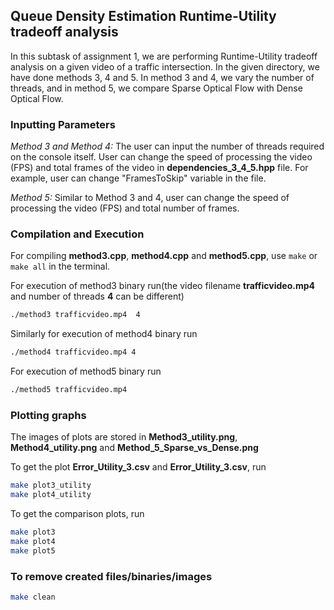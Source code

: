 ## Queue Density Estimation Runtime-Utility tradeoff analysis
In this subtask of assignment 1, we are performing Runtime-Utility tradeoff analysis on a given video of a traffic intersection.
In the given directory, we have done methods 3, 4 and 5. In method 3 and 4, we vary the number of threads, and in method 5, we compare Sparse Optical Flow with Dense Optical Flow.

### Inputting Parameters

_Method 3 and Method 4:_ The user can input the number of threads required on the console itself. User can change the speed of processing the video (FPS) and total frames of the video in **dependencies_3_4_5.hpp** file. For example, user can change "FramesToSkip" variable in the file.

_Method 5:_ Similar to Method 3 and 4, user can change the speed of processing the video (FPS) and total number of frames.

### Compilation and Execution
For compiling **method3.cpp**, **method4.cpp** and **method5.cpp**, use `make` or ` make all` in the terminal. 

For execution of method3 binary run(the video filename **trafficvideo.mp4** and number of threads **4** can be different)
```sh
./method3 trafficvideo.mp4  4
```

Similarly for execution of method4 binary run
```sh
./method4 trafficvideo.mp4 4
```
For execution of method5 binary run
```sh
./method5 trafficvideo.mp4
```

### Plotting graphs
The images of plots are stored in **Method3_utility.png**, **Method4_utility.png** and **Method_5_Sparse_vs_Dense.png**

To get the plot **Error_Utility_3.csv** and **Error_Utility_3.csv**, run
```sh
make plot3_utility
make plot4_utility
```
To get the comparison plots, run
```sh
make plot3
make plot4
make plot5
```

### To remove created files/binaries/images
```sh
make clean
```
